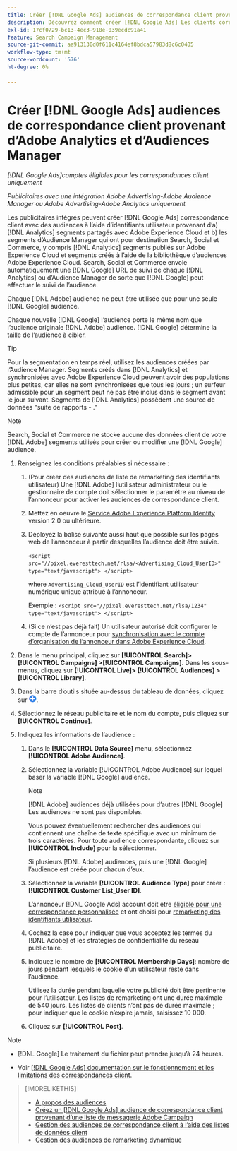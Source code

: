 ```yaml
---
title: Créer [!DNL Google Ads] audiences de correspondance client provenant de [!DNL Adobe] audiences
description: Découvrez comment créer [!DNL Google Ads] Les clients correspondent aux audiences de vos audiences Adobe Analytics et d’Audience Manager existantes.
exl-id: 17cf0729-bc13-4ec3-918e-039ecdc91a41
feature: Search Campaign Management
source-git-commit: aa913130d0f611c4164ef8bdca57983d8c6c0405
workflow-type: tm+mt
source-wordcount: '576'
ht-degree: 0%

---
```


# Créer [!DNL Google Ads] audiences de correspondance client provenant d’Adobe Analytics et d’Audiences Manager

*[!DNL Google Ads]comptes éligibles pour les correspondances client uniquement*

*Publicitaires avec une intégration Adobe Advertising-Adobe Audience Manager ou Adobe Advertising-Adobe Analytics uniquement*

Les publicitaires intégrés peuvent créer [!DNL Google Ads] correspondance client avec des audiences à l’aide d’identifiants utilisateur provenant d’a) [!DNL Analytics] segments partagés avec Adobe Experience Cloud et b) les segments d’Audience Manager qui ont pour destination Search, Social et Commerce, y compris [!DNL Analytics] segments publiés sur Adobe Experience Cloud et segments créés à l’aide de la bibliothèque d’audiences Adobe Experience Cloud. Search, Social et Commerce envoie automatiquement une [!DNL Google] URL de suivi de chaque [!DNL Analytics] ou d’Audience Manager de sorte que [!DNL Google] peut effectuer le suivi de l’audience.

Chaque [!DNL Adobe] audience ne peut être utilisée que pour une seule [!DNL Google] audience.

Chaque nouvelle [!DNL Google] l’audience porte le même nom que l’audience originale [!DNL Adobe] audience. [!DNL Google] détermine la taille de l’audience à cibler.

>[!TIP]
>
>Pour la segmentation en temps réel, utilisez les audiences créées par l’Audience Manager. Segments créés dans [!DNL Analytics] et synchronisées avec Adobe Experience Cloud peuvent avoir des populations plus petites, car elles ne sont synchronisées que tous les jours ; un surfeur admissible pour un segment peut ne pas être inclus dans le segment avant le jour suivant. Segments de [!DNL Analytics] possèdent une source de données &quot;suite de rapports - .&quot;

>[!NOTE]
>
>Search, Social et Commerce ne stocke aucune des données client de votre [!DNL Adobe] segments utilisés pour créer ou modifier une [!DNL Google] audience.

1. Renseignez les conditions préalables si nécessaire :

   1. (Pour créer des audiences de liste de remarketing des identifiants utilisateur) Une [!DNL Adobe] l’utilisateur administrateur ou le gestionnaire de compte doit sélectionner le paramètre au niveau de l’annonceur pour activer les audiences de correspondance client.

   1. Mettez en oeuvre le [Service Adobe Experience Platform Identity](https://experienceleague.adobe.com/docs/id-service/using/home.html) version 2.0 ou ultérieure.

   1. Déployez la balise suivante aussi haut que possible sur les pages web de l’annonceur à partir desquelles l’audience doit être suivie.

      `<script src="//pixel.everesttech.net/rlsa/<Advertising_Cloud_UserID>" type="text/javascript"> </script>`

      where `Advertising_Cloud_UserID` est l’identifiant utilisateur numérique unique attribué à l’annonceur.

      Exemple : `<script src="//pixel.everesttech.net/rlsa/1234" type="text/javascript"> </script>`

   1. (Si ce n’est pas déjà fait) Un utilisateur autorisé doit configurer le compte de l’annonceur pour [synchronisation avec le compte d’organisation de l’annonceur dans Adobe Experience Cloud](/help/search-social-commerce/admin/sync-adobe-audiences.md).

1. Dans le menu principal, cliquez sur **[!UICONTROL Search]> [!UICONTROL Campaigns] >[!UICONTROL Campaigns]**. Dans les sous-menus, cliquez sur **[!UICONTROL Live]> [!UICONTROL Audiences] >[!UICONTROL Library]**.

1. Dans la barre d’outils située au-dessus du tableau de données, cliquez sur ![Créer](/help/search-social-commerce/assets/add.png "Créer").

1. Sélectionnez le réseau publicitaire et le nom du compte, puis cliquez sur **[!UICONTROL Continue]**.

1. Indiquez les informations de l’audience :

   1. Dans le **[!UICONTROL Data Source]** menu, sélectionnez **[!UICONTROL Adobe Audience]**.

   1. Sélectionnez la variable [!UICONTROL Adobe Audience] sur lequel baser la variable [!DNL Google] audience.

      >[!NOTE]
      >
      >[!DNL Adobe] audiences déjà utilisées pour d’autres [!DNL Google] Les audiences ne sont pas disponibles.

      Vous pouvez éventuellement rechercher des audiences qui contiennent une chaîne de texte spécifique avec un minimum de trois caractères. Pour toute audience correspondante, cliquez sur **[!UICONTROL Include]** pour la sélectionner.

      Si plusieurs [!DNL Adobe] audiences, puis une [!DNL Google] l’audience est créée pour chacun d’eux.

   1. Sélectionnez la variable **[!UICONTROL Audience Type]** pour créer : **[!UICONTROL Customer List_User ID]**.

      L’annonceur [!DNL Google Ads] account doit être [éligible pour une correspondance personnalisée](https://support.google.com/adspolicy/answer/6299717) et ont choisi pour [remarketing des identifiants utilisateur](https://support.google.com/google-ads/answer/9199250).

   1. Cochez la case pour indiquer que vous acceptez les termes du [!DNL Adobe] et les stratégies de confidentialité du réseau publicitaire.

   1. Indiquez le nombre de **[!UICONTROL Membership Days]**: nombre de jours pendant lesquels le cookie d’un utilisateur reste dans l’audience.

      Utilisez la durée pendant laquelle votre publicité doit être pertinente pour l’utilisateur. Les listes de remarketing ont une durée maximale de 540 jours. Les listes de clients n’ont pas de durée maximale ; pour indiquer que le cookie n’expire jamais, saisissez 10 000.

   1. Cliquez sur **[!UICONTROL Post]**.

>[!NOTE]
>
>* [!DNL Google] Le traitement du fichier peut prendre jusqu’à 24 heures.
>
>* Voir [[!DNL Google Ads] documentation sur le fonctionnement et les limitations des correspondances client](https://support.google.com/displayvideo/answer/9539301).

>[!MORELIKETHIS]
>
>* [A propos des audiences](audience-about.md)
>* [Créez un [!DNL Google Ads] audience de correspondance client provenant d’une liste de messagerie Adobe Campaign](google-audience-from-campaign-email-list.md)
>* [Gestion des audiences de correspondance client à l’aide des listes de données client](audience-from-customer-data-list.md)
>* [Gestion des audiences de remarketing dynamique](audience-dynamic-remarketing-manage.md)

